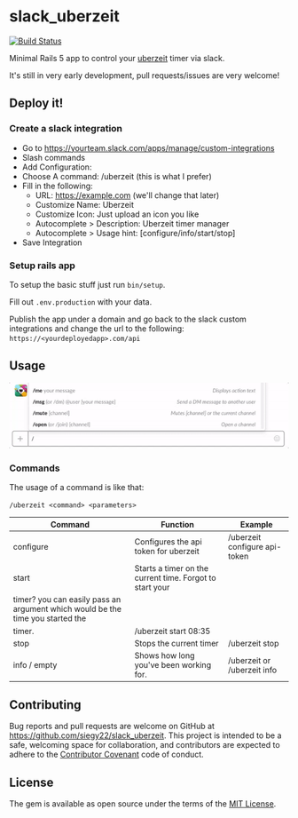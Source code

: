 # slack_uberzeit

[![Build Status](https://travis-ci.org/siegy22/slack_uberzeit.svg?branch=master)](https://travis-ci.org/siegy22/slack_uberzeit)

Minimal Rails 5 app to control your
[uberzeit](https://github.com/ninech/uberzeit) timer via slack.

It's still in very early development, pull requests/issues are very welcome!

## Deploy it!

### Create a slack integration

* Go to https://yourteam.slack.com/apps/manage/custom-integrations
* Slash commands
* Add Configuration:
* Choose A command: /uberzeit (this is what I prefer)
* Fill in the following:
  * URL: https://example.com (we'll change that later)
  * Customize Name: Uberzeit
  * Customize Icon: Just upload an icon you like
  * Autocomplete > Description: Uberzeit timer manager
  * Autocomplete > Usage hint: [configure/info/start/stop]
* Save Integration

### Setup rails app

To setup the basic stuff just run `bin/setup`.

Fill out `.env.production` with your data.

Publish the app under a domain and go back to the slack custom integrations and
change the url to the following: `https://<yourdeployedapp>.com/api`


## Usage

![alt text](doc/basic.gif)

### Commands

The usage of a command is like that:

`/uberzeit <command> <parameters>`

| Command       | Function      | Example  |
| ------------- | ------------- | -------- |
| configure     | Configures the api token for uberzeit | /uberzeit configure api-token |
| start         | Starts a timer on the current time. Forgot to start your
| timer? you can easily pass an argument which would be the time you started the
| timer. | /uberzeit start 08:35
| stop          | Stops the current timer | /uberzeit stop |
| info / empty  | Shows how long you've been working for.  | /uberzeit or /uberzeit info

## Contributing

Bug reports and pull requests are welcome on GitHub at https://github.com/siegy22/slack_uberzeit. This project is intended to be a safe, welcoming space for collaboration, and contributors are expected to adhere to the [Contributor Covenant](contributor-covenant.org) code of conduct.


## License

The gem is available as open source under the terms of the [MIT License](http://opensource.org/licenses/MIT).
